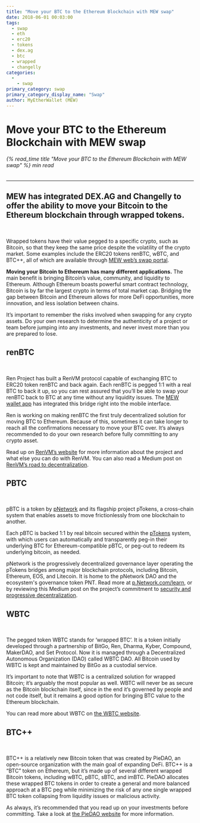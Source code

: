```yaml
---
title: "Move your BTC to the Ethereum Blockchain with MEW swap"
date: 2018-06-01 00:03:00
tags:
  - swap
  - eth
  - erc20
  - tokens
  - dex.ag
  - btc
  - wrapped
  - changelly
categories:
  - 
    - swap
primary_category: swap
primary_category_display_name: "Swap"
author: MyEtherWallet (MEW)
---
```


# **Move your BTC to the Ethereum Blockchain with MEW swap**

###### {% read_time title "Move your BTC to the Ethereum Blockchain with MEW swap" %} min read

* * *

## **MEW has integrated DEX.AG and Changelly to offer the ability to move your Bitcoin to the Ethereum blockchain through wrapped tokens.**

<br>

Wrapped tokens have their value pegged to a specific crypto, such as Bitcoin, so that they keep the same price despite the volatility of the crypto market. Some examples include the ERC20 tokens renBTC, wBTC, and BTC++, all of which are available through [MEW web’s swap portal][swap].

**Moving your Bitcoin to Ethereum has many different applications.** The main benefit is bringing Bitcoin’s value, community, and liquidity to Ethereum. Although Ethereum boasts powerful smart contract technology, Bitcoin is by far the largest crypto in terms of total market cap. Bridging the gap between Bitcoin and Ethereum allows for more DeFi opportunities, more innovation, and less isolation between chains.

It’s important to remember the risks involved when swapping for any crypto assets. Do your own research to determine the authenticity of a project or team before jumping into any investments, and never invest more than you are prepared to lose.

## **renBTC**

<br>

Ren Project has built a RenVM protocol capable of exchanging BTC to ERC20 token renBTC and back again. Each renBTC is pegged 1:1 with a real BTC to back it up, so you can rest assured that you’ll be able to swap your renBTC back to BTC at any time without any liquidity issues. The [MEW wallet app][mw] has integrated this bridge right into the mobile interface.

Ren is working on making renBTC the first truly decentralized solution for moving BTC to Ethereum. Because of this, sometimes it can take longer to reach all the confirmations necessary to move your BTC over. It’s always recommended to do your own research before fully committing to any crypto asset.

Read up on [RenVM’s website][ren] for more information about the project and what else you can do with RenVM. You can also read a Medium post on [RenVM’s road to decentralization][renmap].

## **PBTC**

<br>

pBTC is a token by [pNetwork][pn] and its flagship project pTokens, a cross-chain system that enables assets to move frictionlessly from one blockchain to another.

Each pBTC is backed 1:1 by real bitcoin secured within the [pTokens][pt] system, with which users can automatically and transparently peg-in their underlying BTC for Ethereum-compatible pBTC, or peg-out to redeem its underlying bitcoin, as needed.

pNetwork is the progressively decentralized governance layer operating the pTokens bridges among major blockchain protocols, including Bitcoin, Ethereum, EOS, and Litecoin. It is home to the pNetwork DAO and the ecosystem's governance token PNT. Read more at [p.Network.com/learn][pl], or by reviewing this Medium post on the project’s commitment to [security and progressive decentralization][pm].

## **WBTC**

<br>

The pegged token WBTC stands for ‘wrapped BTC’. It is a token initially developed through a partnership of BitGo, Ren, Dharma, Kyber, Compound, MakerDAO, and Set Protocol. Now it is managed through a Decentralized Autonomous Organization (DAO) called WBTC DAO. All Bitcoin used by WBTC is kept and maintained by BitGo as a custodial service.

It’s important to note that WBTC is a centralized solution for wrapped Bitcoin; it’s arguably the most popular as well. WBTC will never be as secure as the Bitcoin blockchain itself, since in the end it’s governed by people and not code itself, but it remains a good option for bringing BTC value to the Ethereum blockchain.

You can read more about WBTC on [the WBTC website][wbtc].

## **BTC++**

<br>

BTC++ is a relatively new Bitcoin token that was created by PieDAO, an open-source organization with the main goal of expanding DeFi. BTC++ is a “BTC” token on Ethereum, but it’s made up of several different wrapped Bitcoin tokens, including wBTC, pBTC, sBTC, and imBTC. PieDAO allocates these wrapped BTC tokens in order to create a general and more balanced approach at a BTC peg while minimizing the risk of any one single wrapped BTC token collapsing from liquidity issues or malicious activity.

As always, it’s recommended that you read up on your investments before committing. Take a look at [the PieDAO website][pdao] for more information.

[mw]: /@@@@@@/mewwallet/ren_mw/

[ren]: https://renproject.io/renvm

[renmap]: https://medium.com/renproject/renvm-and-the-road-to-decentralisation-72213c3bee3a

[wbtc]: https://wbtc.network/

[pdao]: https://pools.piedao.org/

[swap]: /@@@@@@/swap/swapping-via-kyber-bity-changelly/

[pn]: https://p.network/

[pt]: https://dapp.ptokens.io/

[pl]: https://p.network/learn

[pm]: https://medium.com/pnetwork/pnetwork-dawn-introducing-pnetwork-nodes-97fd502aceca
